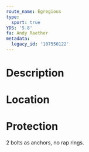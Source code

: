 ```yaml
---
route_name: Egregious
type:
  sport: true
YDS: '5.8'
fa: Andy Raether
metadata:
  legacy_id: '107550122'
---
```

# Description
# Location
# Protection
2 bolts as anchors, no rap rings.